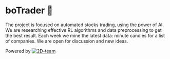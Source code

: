 # boTrader :space_invader:
The project is focused on automated stocks trading, using the power of AI. We are researching effective RL algorithms and data preprocessing to get the best result. Each week we mine the latest data: minute candles for a list of companies. We are open for discussion and new ideas.

Powered by
[![2D-team](https://yadi.sk/i/6H4g3wl1wSnG0Q)](https://2d-team.now.sh)
